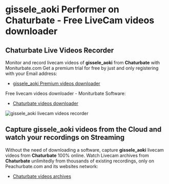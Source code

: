 # gissele_aoki Performer on Chaturbate - Free LiveCam videos downloader

## Chaturbate Live Videos Recorder

Monitor and record livecam videos of **gissele_aoki** from **Chaturbate** with Moniturbate.com
Get a premium trial for free by just and only registering with your Email address:
* [gissele_aoki Premium videos downloader](https://moniturbate.com/request-demo-licence-key.html)

Free livecam videos downloader - Moniturbate Software:
* [Chaturbate videos downloader](https://moniturbate.com/moniturbate-download-software.html)

![gissele_aoki livecam videos recorder](https://peachurnet.com/templates/moniturbate-software.png)


## Capture gissele_aoki videos from the Cloud and watch your recordings on Streaming

Without the need of downloading a software, capture **gissele_aoki** livecam videos from **Chaturbate** 100% online.
Watch Livecam archives from **Chaturbate** unlimitedly from thousands of existing recordings, only on Peachurbate.com and its websites network:
* [Chaturbate videos archives](https://peachurnet.com/)